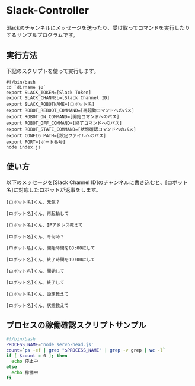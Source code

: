 # Slack-Controller

Slackのチャンネルにメッセージを送ったり、受け取ってコマンドを実行したりするサンプルプログラムです。

## 実行方法

下記のスクリプトを使って実行します。

```
#!/bin/bash
cd `dirname $0`
export SLACK_TOKEN=[Slack Token]
export SLACK_CHANNEL=[Slack Channel ID]
export SLACK_ROBOTNAME=[ロボット名]
export ROBOT_REBOOT_COMMAND=[再起動コマンドへのパス]
export ROBOT_ON_COMMAND=[開始コマンドへのパス]
export ROBOT_OFF_COMMAND=[終了コマンドへのパス]
export ROBOT_STATE_COMMAND=[状態確認コマンドへのパス]
export CONFIG_PATH=[設定ファイルへのパス]
export PORT=[ポート番号]
node index.js
```

## 使い方

以下のメッセージを[Slack Channel ID]のチャンネルに書き込むと、[ロボット名]に対応したロボットが返事をします。

```
[ロボット名]くん、元気？
```

```
[ロボット名]くん、再起動して
```

```
[ロボット名]くん、IPアドレス教えて
```

```
[ロボット名]くん、今何時？
```

```
[ロボット名]くん、開始時間を08:00にして
```

```
[ロボット名]くん、終了時間を19:00にして
```

```
[ロボット名]くん、開始して
```

```
[ロボット名]くん、終了して
```

```
[ロボット名]くん、設定教えて
```

```
[ロボット名]くん、状態教えて
```

## プロセスの稼働確認スクリプトサンプル

```bash
#!/bin/bash
PROCESS_NAME='node servo-head.js'
count=`ps -ef | grep "$PROCESS_NAME" | grep -v grep | wc -l`
if [ $count = 0 ]; then
  echo 停止中
else
  echo 稼働中
fi
```
